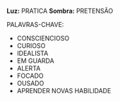 **Luz:** PRATICA
**Sombra:** PRETENSÃO

PALAVRAS-CHAVE:
- CONSCIENCIOSO
- CURIOSO
- IDEALISTA
- EM GUARDA
- ALERTA
- FOCADO
- OUSADO
- APRENDER NOVAS HABILIDADE